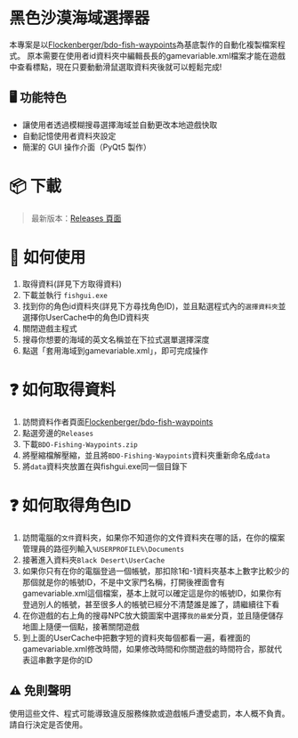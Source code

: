 
# 黑色沙漠海域選擇器

本專案是以[Flockenberger/bdo-fish-waypoints](https://github.com/Flockenberger/bdo-fish-waypoints)為基底製作的自動化複製檔案程式。
原本需要在使用者id資料夾中編輯長長的gamevariable.xml檔案才能在遊戲中查看標點，現在只要動動滑鼠選取資料夾後就可以輕鬆完成!

## 🖥️ 功能特色

- 讓使用者透過模糊搜尋選擇海域並自動更改本地遊戲快取
- 自動記憶使用者資料夾設定
- 簡潔的 GUI 操作介面（PyQt5 製作）

# 📦 下載

> 最新版本：[Releases 頁面](https://github.com/CookTurtle/bdofishextractor/releases)

# 🚀 如何使用
1. 取得資料(詳見下方取得資料)
2. 下載並執行 `fishgui.exe`
3. 找到你的角色id資料夾(詳見下方尋找角色ID)，並且點選程式內的`選擇資料夾`並選擇你UserCache中的角色ID資料夾
4. 關閉遊戲主程式
5. 搜尋你想要的海域的英文名稱並在下拉式選單選擇深度
6. 點選「套用海域到gamevariable.xml」，即可完成操作

# ❓ 如何取得資料
1. 訪問資料作者頁面[Flockenberger/bdo-fish-waypoints](https://github.com/Flockenberger/bdo-fish-waypoints)
2. 點選旁邊的`Releases`
3. 下載`BDO-Fishing-Waypoints.zip`
4. 將壓縮檔解壓縮，並且將`BDO-Fishing-Waypoints`資料夾重新命名成`data`
5. 將`data`資料夾放置在與fishgui.exe同一個目錄下

# ❓ 如何取得角色ID
1. 訪問電腦的`文件`資料夾，如果你不知道你的文件資料夾在哪的話，在你的檔案管理員的路徑列輸入`%USERPROFILE%\Documents`
2. 接著進入資料夾`Black Desert\UserCache`
3. 如果你只有在你的電腦登過一個帳號，那扣除1和-1資料夾基本上數字比較少的那個就是你的帳號ID，不是中文家門名稱，打開後裡面會有gamevariable.xml這個檔案，基本上就可以確定這是你的帳號ID，如果你有登過別人的帳號，甚至很多人的帳號已經分不清楚誰是誰了，請繼續往下看
4. 在你遊戲的右上角的搜尋NPC放大鏡圖案中選擇`我的最愛`分頁，並且隨便儲存地圖上隨便一個點，接著關閉遊戲
5. 到上面的UserCache中把數字短的資料夾每個都看一遍，看裡面的gamevariable.xml修改時間，如果修改時間和你關遊戲的時間符合，那就代表這串數字是你的ID

## ⚠️ 免則聲明
使用這些文件、程式可能導致違反服務條款或遊戲帳戶遭受處罰，本人概不負責。請自行決定是否使用。
